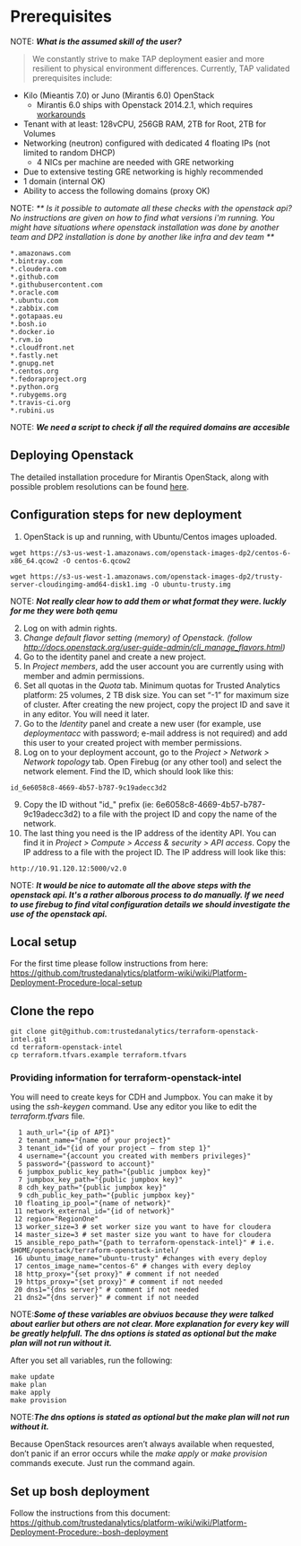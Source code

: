 
# Prerequisites
NOTE: _**What is the assumed skill of the user?**_
> We constantly strive to make TAP deployment easier and more resilient to physical environment differences. Currently, TAP validated prerequisites include:

* Kilo (Mieantis 7.0) or Juno (Mirantis 6.0) OpenStack
    * Mirantis 6.0 ships with Openstack 2014.2.1, which requires [workarounds](https://github.com/trustedanalytics/platform-wiki/wiki/Mirantis-OpenStack-Deployment#manual-steps)
* Tenant with at least: 128vCPU, 256GB RAM, 2TB for Root, 2TB for Volumes
* Networking (neutron) configured with dedicated 4 floating IPs (not limited to random DHCP)
    * 4 NICs per machine are needed with GRE networking
* Due to extensive testing GRE networking is highly recommended
* 1 domain (internal OK)
* Ability to access the following domains (proxy OK)

NOTE: _** Is it possible to automate all these checks with the openstack api? No instructions are given on how to find what versions i'm running. You might have situations where openstack installation was done by another team and DP2 installation is done by another like infra and dev team **_

```
*.amazonaws.com
*.bintray.com
*.cloudera.com
*.github.com
*.githubusercontent.com
*.oracle.com
*.ubuntu.com
*.zabbix.com
*.gotapaas.eu
*.bosh.io
*.docker.io
*.rvm.io
*.cloudfront.net
*.fastly.net
*.gnupg.net
*.centos.org
*.fedoraproject.org
*.python.org
*.rubygems.org
*.travis-ci.org
*.rubini.us
```

NOTE: _**We need a script to check if all the required domains are accesible**_

## Deploying Openstack

The detailed installation procedure for Mirantis OpenStack, along with possible problem resolutions can be found [here](https://github.com/trustedanalytics/platform-wiki/wiki/Mirantis-OpenStack-Deployment).

## Configuration steps for new deployment
1. OpenStack is up and running, with Ubuntu/Centos images uploaded. 

  ``` 
wget https://s3-us-west-1.amazonaws.com/openstack-images-dp2/centos-6-x86_64.qcow2 -O centos-6.qcow2
  ``` 
  ``` 
wget https://s3-us-west-1.amazonaws.com/openstack-images-dp2/trusty-server-cloudingimg-amd64-disk1.img -O ubuntu-trusty.img
  ```
NOTE: _**Not really clear how to add them or what format they were. luckly for me they were both qemu**_
  
2. Log on with admin rights.
3. _Change default flavor setting (memory) of Openstack. (follow http://docs.openstack.org/user-guide-admin/cli_manage_flavors.html)_
9. Go to the identity panel and create a new project.
9. In _Project members_, add the user account you are currently using with member and admin permissions.
9. Set all quotas in the _Quota_ tab. Minimum quotas for Trusted Analytics platform: 25 volumes, 2 TB disk size. You can set “-1” for maximum size of cluster. After creating the new project, copy the project ID and save it in any editor. You will need it later.
9. Go to the _Identity_ panel and create a new user (for example, use _deploymentacc_ with password; e-mail address is not required) and add this user to your created project with member permissions. 
9. Log on to your deployment account, go to the _Project > Network > Network topology_ tab. Open Firebug (or any other tool) and select the network element. Find the ID, which should look like this: 
 
  ``` 
id_6e6058c8-4669-4b57-b787-9c19adecc3d2 
  ```
9. Copy the ID without "id_" prefix (ie: 6e6058c8-4669-4b57-b787-9c19adecc3d2) to a file with the project ID and copy the name of the network. 
9. The last thing you need is the IP address of the identity API. You can find it in _Project > Compute > Access & security > API access_. Copy the IP address to a file with the project ID. The IP address will look like this:

  ``` 
http://10.91.120.12:5000/v2.0 
  ```
NOTE: _**It would be nice to automate all the above steps with the openstack api. It's a rather alborous process to do manually. If we need to use firebug to find vital configuration details we should investigate the use of the openstack api.**_

## Local setup
For the first time please follow instructions from here: https://github.com/trustedanalytics/platform-wiki/wiki/Platform-Deployment-Procedure-local-setup


## Clone the repo
```
git clone git@github.com:trustedanalytics/terraform-openstack-intel.git
cd terraform-openstack-intel
cp terraform.tfvars.example terraform.tfvars
```

### Providing information for terraform-openstack-intel
You will need to create keys for CDH and Jumpbox. You can make it by using the _ssh-keygen_ command. 
Use any editor you like to edit the _terraform.tfvars_ file.
```
  1 auth_url="{ip of API}"
  2 tenant_name="{name of your project}"
  3 tenant_id="{id of your project – from step 1}"
  4 username="{account you created with members privileges}"
  5 password="{password to account}"
  6 jumpbox_public_key_path="{public jumpbox key}"
  7 jumpbox_key_path="{public jumpbox key}"
  8 cdh_key_path="{public jumpbox key}"
  9 cdh_public_key_path="{public jumpbox key}"
 10 floating_ip_pool="{name of network}"
 11 network_external_id="{id of network}"
 12 region="RegionOne"
 13 worker_size=3 # set worker size you want to have for cloudera
 14 master_size=3 # set master size you want to have for cloudera
 15 ansible_repo_path="{path to terraform-openstack-intel}" # i.e. $HOME/openstack/terraform-openstack-intel/
 16 ubuntu_image_name="ubuntu-trusty" #changes with every deploy
 17 centos_image_name="centos-6" # changes with every deploy
 18 http_proxy="{set proxy}" # comment if not needed
 19 https_proxy="{set proxy}" # comment if not needed
 20 dns1="{dns server}" # comment if not needed
 21 dns2=”{dns server}" # comment if not needed
```
NOTE:_**Some of these variables are obviuos because they were talked about earlier but others are not clear. More explanation for every key will be greatly helpfull. The dns options is stated as optional but the make plan will not run without it.**_

After you set all variables, run the following:
```
make update
make plan
make apply
make provision
```
NOTE:_**The dns options is stated as optional but the make plan will not run without it.**_

Because OpenStack resources aren’t always available when requested, don’t panic if an error occurs while the _make apply_ or _make provision_ commands execute. Just run the command again.

## Set up bosh deployment
Follow the instructions from this document: https://github.com/trustedanalytics/platform-wiki/wiki/Platform-Deployment-Procedure:-bosh-deployment
